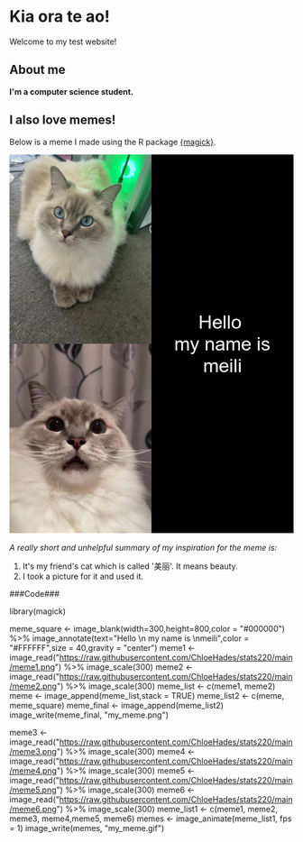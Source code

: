 # Kia ora te ao!

Welcome to my test website! 

## About me

**I'm a computer science student.**

## I also love memes!

Below is a meme I made using the R package [{magick}](https://cran.r-project.org/web/packages/magick/vignettes/intro.html).

![](my_meme.png)

*A really short and unhelpful summary of my inspiration for the meme is:*

1. It's my friend's cat which is called '美丽'. It means beauty.
2. I took a picture for it and used it.

###Code###

library(magick)

meme_square <- image_blank(width=300,height=800,color = "#000000") %>%
  image_annotate(text="Hello \n my name is \nmeili",color = "#FFFFFF",size = 40,gravity = "center")
meme1 <- image_read("https://raw.githubusercontent.com/ChloeHades/stats220/main/meme1.png") %>%
  image_scale(300) 
meme2 <- image_read("https://raw.githubusercontent.com/ChloeHades/stats220/main/meme2.png") %>%
  image_scale(300)
meme_list <-  c(meme1, meme2)
meme <- image_append(meme_list,stack = TRUE)
meme_list2 <- c(meme, meme_square)
meme_final <- image_append(meme_list2)
image_write(meme_final, "my_meme.png")

 


meme3 <- image_read("https://raw.githubusercontent.com/ChloeHades/stats220/main/meme3.png") %>% image_scale(300)
meme4 <- image_read("https://raw.githubusercontent.com/ChloeHades/stats220/main/meme4.png") %>% image_scale(300)
meme5 <- image_read("https://raw.githubusercontent.com/ChloeHades/stats220/main/meme5.png") %>% image_scale(300)
meme6 <- image_read("https://raw.githubusercontent.com/ChloeHades/stats220/main/meme6.png") %>% image_scale(300)
meme_list1 <- c(meme1, meme2, meme3, meme4,meme5, meme6)
memes <- image_animate(meme_list1, fps = 1)
image_write(memes, "my_meme.gif")
